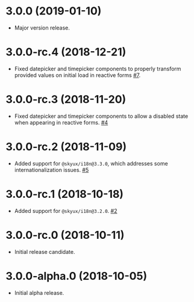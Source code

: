 # 3.0.0 (2019-01-10)

- Major version release.

# 3.0.0-rc.4 (2018-12-21)

- Fixed datepicker and timepicker components to properly transform provided values on initial load in reactive forms [#7](https://github.com/blackbaud/skyux-datetime/issues/7).

# 3.0.0-rc.3 (2018-11-20)

- Fixed datepicker and timepicker components to allow a disabled state when appearing in reactive forms. [#4](https://github.com/blackbaud/skyux-datetime/pull/4)

# 3.0.0-rc.2 (2018-11-09)

- Added support for `@skyux/i18n@3.3.0`, which addresses some internationalization issues. [#5](https://github.com/blackbaud/skyux-datetime/pull/5)

# 3.0.0-rc.1 (2018-10-18)

- Added support for `@skyux/i18n@3.2.0`. [#2](https://github.com/blackbaud/skyux-datetime/pull/2)

# 3.0.0-rc.0 (2018-10-11)

- Initial release candidate.

# 3.0.0-alpha.0 (2018-10-05)

- Initial alpha release.
